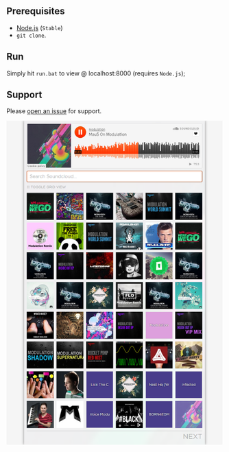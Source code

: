 ## Prerequisites
* [Node.js](https://nodejs.org/en/) (```Stable```)
* `git clone`.

## Run
Simply hit `run.bat` to view @ localhost:8000 (requires `Node.js`);

## Support
Please [open an issue](https://github.com/adi518/soundcloud-spa/issues) for support.

![Alt](preview.png)
